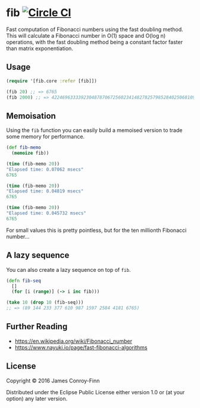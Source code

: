 # fib [![Circle CI](https://circleci.com/gh/jcf/fib.svg?style=svg)](https://circleci.com/gh/jcf/fib)

Fast computation of Fibonacci numbers using the fast doubling method. This will
calculate a Fibonacci number in O(1) space and O(log n) operations, with the
fast doubling method being a constant factor faster than matrix exponentiation.

## Usage

``` clj
(require '[fib.core :refer [fib]])

(fib 20) ;; => 6765
(fib 2000) ;; => 4224696333392304878706725602341482782579852840250681098010280137314308584370130707224123599639141511088446087538909603607640194711643596029271983312598737326253555802606991585915229492453904998722256795316982874482472992263901833716778060607011615497886719879858311468870876264597369086722884023654422295243347964480139515349562972087652656069529806499841977448720155612802665404554171717881930324025204312082516817125N
```

## Memoisation

Using the `fib` function you can easily build a memoised version to trade some
memory for performance.

``` clj
(def fib-memo
  (memoize fib))

(time (fib-memo 20))
"Elapsed time: 0.07062 msecs"
6765

(time (fib-memo 20))
"Elapsed time: 0.04819 msecs"
6765

(time (fib-memo 20))
"Elapsed time: 0.045732 msecs"
6765
```

For small values this is pretty pointless, but for the ten millionth Fibonacci
number…

## A lazy sequence

You can also create a lazy sequence on top of `fib`.

``` clj
(defn fib-seq
  []
  (for [i (range)] (-> i inc fib)))

(take 10 (drop 10 (fib-seq)))
;; => (89 144 233 377 610 987 1597 2584 4181 6765)
```

## Further Reading

- https://en.wikipedia.org/wiki/Fibonacci_number
- https://www.nayuki.io/page/fast-fibonacci-algorithms

## License

Copyright © 2016 James Conroy-Finn

Distributed under the Eclipse Public License either version 1.0 or (at
your option) any later version.
